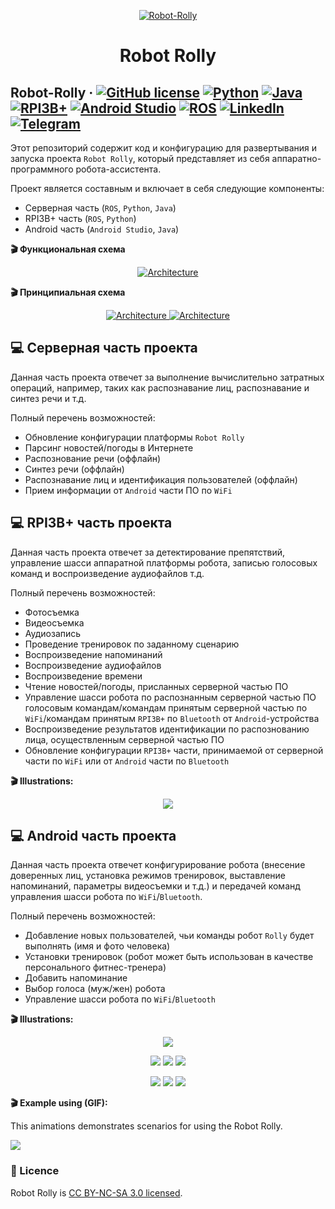 <p align="center">
  <a href="https://github.com/SergeyIvanovDevelop/Robot-Rolly">
    <img alt="Robot-Rolly" src="./resources/Robot-Rolly.png" />
  </a>
</p>
<h1 align="center">
  Robot Rolly
</h1>

## Robot-Rolly &middot; [![GitHub license](https://img.shields.io/badge/license-CC%20BY--NC--SA%203.0-blue)](./LICENSE) [![Python](https://img.shields.io/badge/blockchain-Ethereum-yellowgreen)](https://ethereum.org/en/) [![Java](https://img.shields.io/badge/EVM-solidity-lightgrey)](https://docs.soliditylang.org/en/v0.8.14/) [![RPI3B+](https://img.shields.io/badge/backend-node.js-red)](https://nodejs.org/en/) [![Android Studio](https://img.shields.io/badge/frontend-javascript-yellow)](https://en.wikipedia.org/wiki/JavaScript) [![ROS](https://img.shields.io/badge/database-mongoDB-blueviolet)](https://www.mongodb.com/) [![LinkedIn](https://img.shields.io/badge/linkedin-Sergey%20Ivanov-blue)](https://www.linkedin.com/in/sergey-ivanov-33413823a/) [![Telegram](https://img.shields.io/badge/telegram-%40SergeyIvanov__dev-blueviolet)](https://t.me/SergeyIvanov_dev) ##

Этот репозиторий содержит код и конфигурацию для развертывания и запуска проекта `Robot Rolly`, который представляет из себя аппаратно-программного робота-ассистента.

Проект является составным и включает в себя следующие компоненты:
- Серверная часть (`ROS`, `Python`, `Java`)
- RPI3B+ часть (`ROS`, `Python`)
- Android часть (`Android Studio`, `Java`)

**:clapper: Функциональная схема**<br>

<p align="center">
  <a href="https://github.com/SergeyIvanovDevelop/Robot-Rolly">
    <img alt="Architecture" src="./resources/architecture.png" />
  </a>
</p>


**:clapper: Принципиальная схема**<br>

<p align="center">
  <a href="https://github.com/SergeyIvanovDevelop/Robot-Rolly">
    <img alt="Architecture" src="./resources/color.png" />
  </a>
   <a href="https://github.com/SergeyIvanovDevelop/Robot-Rolly">
    <img alt="Architecture" src="./resources/black-white.png" />
  </a>
</p>

## :computer: Серверная часть проекта ##

Данная часть проекта отвечет за выполнение вычислительно затратных операций, например, таких как распознавание лиц, распознавание и синтез речи и т.д.

Полный перечень возможностей:
- Обновление конфигурации платформы `Robot Rolly`
- Парсинг новостей/погоды в Интернете
- Распознование речи (оффлайн)
- Синтез речи (оффлайн)
- Распознавание лиц и идентификация пользователей (оффлайн)
- Прием информации от `Android` части ПО по `WiFi`


## :computer: RPI3B+ часть проекта ##

Данная часть проекта отвечет за детектирование препятствий, управление шасси аппаратной платформы робота, записью голосовых команд и воспроизведение аудиофайлов т.д.

Полный перечень возможностей:
- Фотосъемка
- Видеосъемка
- Аудиозапись
- Проведение тренировок по заданному сценарию
- Воспроизведение напоминаний
- Воспроизведение аудиофайлов
- Воспроизведение времени
- Чтение новостей/погоды, присланных серверной частью ПО
- Управление шасси робота по распознанным серверной частью ПО голосовым командам/командам принятым серверной частью по `WiFi`/командам принятым `RPI3B+` по `Bluetooth` от `Android`-устройства
- Воспроизведение результатов идентификации по распознованию лица, осуществленным серверной частью ПО
- Обновление конфигурации `RPI3B+` части, принимаемой от серверной части по `WiFi` или от `Android` части по `Bluetooth` 

**:clapper: Illustrations:**<br>

<p align="center">
<img src="./resources/logo.png" />
</p>

## :computer: Android часть проекта ##

Данная часть проекта отвечет конфигурирование робота (внесение доверенных лиц, установка режимов тренировок, выставление напоминаний, параметры видеосъемки и т.д.) и передачей команд управления шасси робота по `WiFi`/`Bluetooth`.

Полный перечень возможностей:
- Добавление новых пользователей, чьи команды робот `Rolly` будет выполнять (имя и фото человека)
- Установки тренировок (робот может быть использован в качестве персонального фитнес-тренера)
- Добавить напоминание
- Выбор голоса (муж/жен) робота
- Управление шасси робота по `WiFi`/`Bluetooth`

**:clapper: Illustrations:**<br>

<p align="center">
<img src="./resources/android_icon.jpeg" />
</p>
<p align="center">
    <img src="./resources/android_1.png" />
    <img src="./resources/android_2.png" />
    <img src="./resources/android_3.png" />
</p>
<p align="center">
    <img src="./resources/android_4.png" />
    <img src="./resources/android_5.png" />
    <img src="./resources/android_6.png" />
</p>


**:clapper: Example using (GIF):**<br>

This animations demonstrates scenarios for using the Robot Rolly.<br>

![](./resources/Rolly.gif)

### :bookmark_tabs: Licence ###
Robot Rolly is [CC BY-NC-SA 3.0 licensed](./LICENSE).
